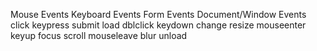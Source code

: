 Mouse Events	    Keyboard Events	    Form Events	    Document/Window Events
click	            keypress	        submit	        load
dblclick	        keydown	            change	        resize
mouseenter	        keyup	            focus	        scroll
mouseleave	 	    blur	            unload